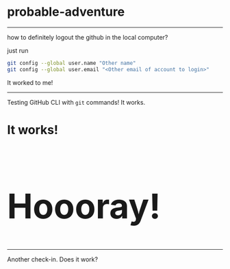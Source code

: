 # probable-adventure

---

how to definitely logout the github in the local computer?

just run

```bash
git config --global user.name "Other name"
git config --global user.email "<Other email of account to login>"
```

It worked to me!


---

Testing GitHub CLI with `git` commands! It works.

<h1>It works!</h1>
<h1 style="font-size: 80px">Hoooray!</h1>

---

Another check-in. Does it work?
